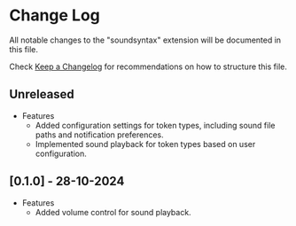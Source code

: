 # Change Log

All notable changes to the "soundsyntax" extension will be documented in this file.

Check [Keep a Changelog](http://keepachangelog.com/) for recommendations on how to structure this file.

## Unreleased

- Features
  - Added configuration settings for token types, including sound file paths and notification preferences.
  - Implemented sound playback for token types based on user configuration.

## [0.1.0] - 28-10-2024

- Features
  - Added volume control for sound playback.
